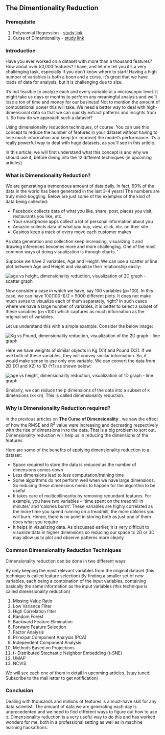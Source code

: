 ## The Dimentionality Reduction

### Prerequisite
1. Polynomial Regression - [study link](https://learnml.hashnode.dev/the-polynomial-regression)
2. Curse of Dimentionality - [study link](https://learnml.hashnode.dev/the-curse-of-dimensionality)

### Introduction

Have you ever worked on a dataset with more than a thousand features? How about over 50,000 features? I have, and let me tell you it’s a very challenging task, especially if you don’t know where to start! Having a high number of variables is both a boon and a curse. It’s great that we have loads of data for analysis, but it is challenging due to size.

It’s not feasible to analyze each and every variable at a microscopic level. It might take us days or months to perform any meaningful analysis and we’ll lose a ton of time and money for our business! Not to mention the amount of computational power this will take. We need a better way to deal with high-dimensional data so that we can quickly extract patterns and insights from it. So how do we approach such a dataset?

Using dimensionality reduction techniques, of course. You can use this concept to reduce the number of features in your dataset without having to lose much information and keep (or improve) the model’s performance. It’s a really powerful way to deal with huge datasets, as you’ll see in this article.

In this article, we will first understand what this concept is and why we should use it, before diving into the 12 different techniques (in upcoming articles)

### What is Dimensionality Reduction?

We are generating a tremendous amount of data daily. In fact, 90% of the data in the world has been generated in the last 3-4 years! The numbers are truly mind-boggling. Below are just some of the examples of the kind of data being collected:

- Facebook collects data of what you like, share, post, places you visit, restaurants you like, etc.
- Your smartphone apps collect a lot of personal information about you
- Amazon collects data of what you buy, view, click, etc. on their site
- Casinos keep a track of every move each customer makes

As data generation and collection keep increasing, visualizing it and drawing inferences becomes more and more challenging. One of the most common ways of doing visualization is through charts. '

Suppose we have 2 variables, Age and Height. We can use a scatter or line plot between Age and Height and visualize their relationship easily:


![age vs height, dimensionality reduction, visualization of 2D graph - scatter graph](https://cdn.hashnode.com/res/hashnode/image/upload/v1645590778074/h6oS6yVCu.png)

Now consider a case in which we have, say 100 variables (p=100). In this case, we can have 100(100-1)/2 = 5000 different plots. It does not make much sense to visualize each of them separately, right? In such cases where we have a large number of variables, it is better to select a subset of these variables (p<<100) which captures as much information as the original set of variables.

Let us understand this with a simple example. Consider the below image:


![Kg vs Pound, dimensionality reduction, visualization of the 2D graph - line graph](https://cdn.hashnode.com/res/hashnode/image/upload/v1645590802837/7q_rs-Fft.png)

Here we have weights of similar objects in Kg (X1) and Pound (X2). If we use both of these variables, they will convey similar information. So, it would make sense to use only one variable. We can convert the data from 2D (X1 and X2) to 1D (Y1) as shown below:


![age vs height, dimensionality reduction, visualization of 1D graph - line graph](https://cdn.hashnode.com/res/hashnode/image/upload/v1645590823143/6US635hn5.png)

Similarly, we can reduce the p dimensions of the data into a subset of k dimensions (k<<n). This is called dimensionality reduction.

### Why is Dimensionality Reduction required?

In the previous articles on **The Curse of Dimensionality** , we saw the effect of how the RMSE and R<sup>2</sup> value were increasing and decreating respectively with the rise of dimensions in to the data. That is a big problem to sort out. Dimensionality reduction will help us in reducing the dimensions of the features. 

Here are some of the benefits of applying dimensionality reduction to a dataset:

- Space required to store the data is reduced as the number of dimensions comes down
- Less dimensions lead to less computation/training time
- Some algorithms do not perform well when we have large dimensions. So reducing these dimensions needs to happen for the algorithm to be useful
- It takes care of multicollinearity by removing redundant features. For example, you have two variables – ‘time spent on the treadmill in minutes’ and ‘calories burnt’. These variables are highly correlated as the more time you spend running on a treadmill, the more calories you will burn. Hence, there is no point in storing both as just one of them does what you require
- It helps in visualizing data. As discussed earlier, it is very difficult to visualize data in higher dimensions so reducing our space to 2D or 3D may allow us to plot and observe patterns more clearly

### Common Dimensionality Reduction Techniques
Dimensionality reduction can be done in two different ways:

By only keeping the most relevant variables from the original dataset (this technique is called feature selection)
By finding a smaller set of new variables, each being a combination of the input variables, containing basically the same information as the input variables (this technique is called dimensionality reduction)

1. Missing Value Ratio
2. Low Variance Filter
3. High Correlation filter
4. Random Forest
5. Backward Feature Elimination
6. Forward Feature Selection
7. Factor Analysis
8. Principal Component Analysis (PCA)
9. Independent Component Analysis
10. Methods Based on Projections
11. t- Distributed Stochastic Neighbor Embedding (t-SNE)
12. UMAP
13. NCVIS

We will see each one of them in detail in upcoming articles. (stay tuned. Subscribe to the mail letter to get notification)

### Conclusion

Dealing with thousands and millions of features is a must-have skill for any data scientist. The amount of data we are generating each day is unprecedented and we need to find different ways to figure out how to use it. Dimensionality reduction is a very useful way to do this and has worked wonders for me, both in a professional setting as well as in machine learning hackathons.

